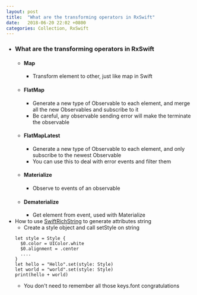 ```yaml
---
layout: post
title:  "What are the transforming operators in RxSwift"
date:   2018-06-20 22:02 +0800
categories: Collection, RxSwift
---
```

* ### What are the transforming operators in RxSwift
  * #### Map
    * Transform element to other, just like map in Swift
  * #### FlatMap
    * Generate a new type of Observable to each element, and merge all the new Observables and subscribe to it
    * Be careful, any observable sending error will make the terminate the observable
  * #### FlatMapLatest
    * Generate a new type of Observable to each element, and only subscribe to the newest Observable
    * You can use this to deal with error events and filter them
  * #### Materialize
    * Observe to events of an observable
  * #### Dematerialize
    * Get element from event, used with Materialize
* How to use [SwiftRichString](https://github.com/malcommac/SwiftRichString) to generate attributes string
  * Create a style object and call setStyle on string
  ```
  let style = Style {
    $0.color = UIColor.white
    $0.alignment = .center
    ....
  }
  let hello = "Hello".set(style: Style)
  let world = "world".set(style: Style)
  print(hello + world)
  ```
  * You don't need to remember all those keys.font congratulations
